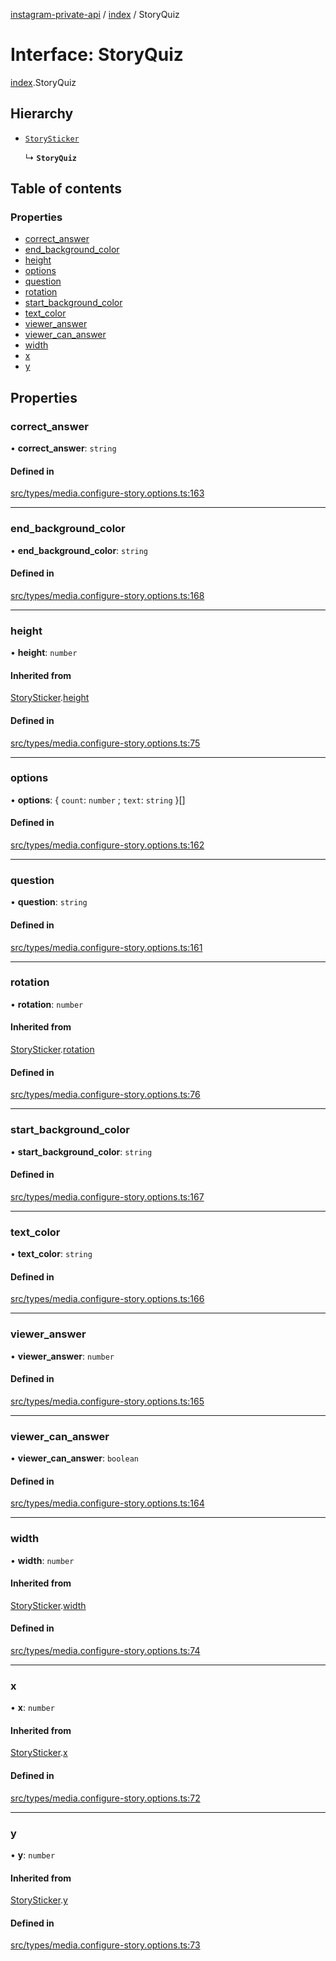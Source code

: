 [instagram-private-api](../../README.md) / [index](../../modules/index.md) / StoryQuiz

# Interface: StoryQuiz

[index](../../modules/index.md).StoryQuiz

## Hierarchy

- [`StorySticker`](StorySticker.md)

  ↳ **`StoryQuiz`**

## Table of contents

### Properties

- [correct\_answer](StoryQuiz.md#correct_answer)
- [end\_background\_color](StoryQuiz.md#end_background_color)
- [height](StoryQuiz.md#height)
- [options](StoryQuiz.md#options)
- [question](StoryQuiz.md#question)
- [rotation](StoryQuiz.md#rotation)
- [start\_background\_color](StoryQuiz.md#start_background_color)
- [text\_color](StoryQuiz.md#text_color)
- [viewer\_answer](StoryQuiz.md#viewer_answer)
- [viewer\_can\_answer](StoryQuiz.md#viewer_can_answer)
- [width](StoryQuiz.md#width)
- [x](StoryQuiz.md#x)
- [y](StoryQuiz.md#y)

## Properties

### correct\_answer

• **correct\_answer**: `string`

#### Defined in

[src/types/media.configure-story.options.ts:163](https://github.com/Nerixyz/instagram-private-api/blob/0e0721c/src/types/media.configure-story.options.ts#L163)

___

### end\_background\_color

• **end\_background\_color**: `string`

#### Defined in

[src/types/media.configure-story.options.ts:168](https://github.com/Nerixyz/instagram-private-api/blob/0e0721c/src/types/media.configure-story.options.ts#L168)

___

### height

• **height**: `number`

#### Inherited from

[StorySticker](StorySticker.md).[height](StorySticker.md#height)

#### Defined in

[src/types/media.configure-story.options.ts:75](https://github.com/Nerixyz/instagram-private-api/blob/0e0721c/src/types/media.configure-story.options.ts#L75)

___

### options

• **options**: { `count`: `number` ; `text`: `string`  }[]

#### Defined in

[src/types/media.configure-story.options.ts:162](https://github.com/Nerixyz/instagram-private-api/blob/0e0721c/src/types/media.configure-story.options.ts#L162)

___

### question

• **question**: `string`

#### Defined in

[src/types/media.configure-story.options.ts:161](https://github.com/Nerixyz/instagram-private-api/blob/0e0721c/src/types/media.configure-story.options.ts#L161)

___

### rotation

• **rotation**: `number`

#### Inherited from

[StorySticker](StorySticker.md).[rotation](StorySticker.md#rotation)

#### Defined in

[src/types/media.configure-story.options.ts:76](https://github.com/Nerixyz/instagram-private-api/blob/0e0721c/src/types/media.configure-story.options.ts#L76)

___

### start\_background\_color

• **start\_background\_color**: `string`

#### Defined in

[src/types/media.configure-story.options.ts:167](https://github.com/Nerixyz/instagram-private-api/blob/0e0721c/src/types/media.configure-story.options.ts#L167)

___

### text\_color

• **text\_color**: `string`

#### Defined in

[src/types/media.configure-story.options.ts:166](https://github.com/Nerixyz/instagram-private-api/blob/0e0721c/src/types/media.configure-story.options.ts#L166)

___

### viewer\_answer

• **viewer\_answer**: `number`

#### Defined in

[src/types/media.configure-story.options.ts:165](https://github.com/Nerixyz/instagram-private-api/blob/0e0721c/src/types/media.configure-story.options.ts#L165)

___

### viewer\_can\_answer

• **viewer\_can\_answer**: `boolean`

#### Defined in

[src/types/media.configure-story.options.ts:164](https://github.com/Nerixyz/instagram-private-api/blob/0e0721c/src/types/media.configure-story.options.ts#L164)

___

### width

• **width**: `number`

#### Inherited from

[StorySticker](StorySticker.md).[width](StorySticker.md#width)

#### Defined in

[src/types/media.configure-story.options.ts:74](https://github.com/Nerixyz/instagram-private-api/blob/0e0721c/src/types/media.configure-story.options.ts#L74)

___

### x

• **x**: `number`

#### Inherited from

[StorySticker](StorySticker.md).[x](StorySticker.md#x)

#### Defined in

[src/types/media.configure-story.options.ts:72](https://github.com/Nerixyz/instagram-private-api/blob/0e0721c/src/types/media.configure-story.options.ts#L72)

___

### y

• **y**: `number`

#### Inherited from

[StorySticker](StorySticker.md).[y](StorySticker.md#y)

#### Defined in

[src/types/media.configure-story.options.ts:73](https://github.com/Nerixyz/instagram-private-api/blob/0e0721c/src/types/media.configure-story.options.ts#L73)
